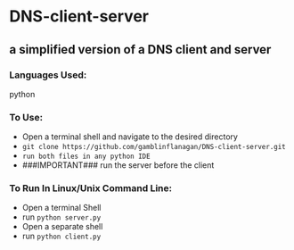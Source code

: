 # DNS-client-server
## a simplified version of a DNS client and server


### Languages Used:

python


### To Use:

* Open a terminal shell and navigate to the desired directory 
* `git clone https://github.com/gamblinflanagan/DNS-client-server.git`
* `run both files in any python IDE`
* ###IMPORTANT### run the server before the client

### To Run In Linux/Unix Command Line:

* Open a terminal Shell
* run `python server.py`
* Open a separate shell
* run `python client.py`


